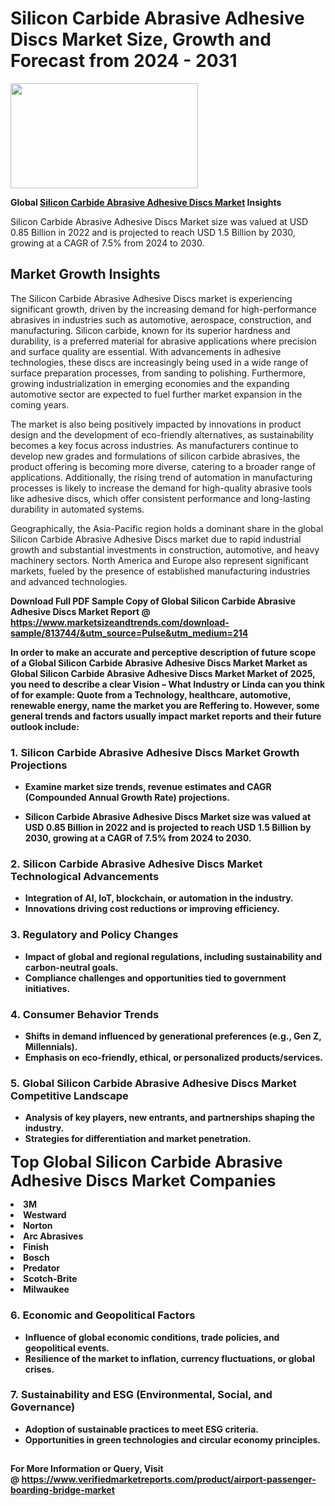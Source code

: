 <H1>Silicon Carbide Abrasive Adhesive Discs Market Size, Growth and Forecast from 2024 - 2031</H1><img class="aligncenter size-medium wp-image-584254" src="https://thirdeyenews.in/wp-content/uploads/2024/09/Global-Market-Research-300x168.jpeg" alt="" width="300" height="168" /><p><strong>Global&nbsp;<a href="https://www.marketsizeandtrends.com/download-sample/813744/&amp;utm_source=Pulse&amp;utm_medium=214">Silicon Carbide Abrasive Adhesive Discs Market</a> Insights</strong></p><p>Silicon Carbide Abrasive Adhesive Discs Market size was valued at USD 0.85 Billion in 2022 and is projected to reach USD 1.5 Billion by 2030, growing at a CAGR of 7.5% from 2024 to 2030.</p><p><h2>Market Growth Insights</h2> <p>The Silicon Carbide Abrasive Adhesive Discs market is experiencing significant growth, driven by the increasing demand for high-performance abrasives in industries such as automotive, aerospace, construction, and manufacturing. Silicon carbide, known for its superior hardness and durability, is a preferred material for abrasive applications where precision and surface quality are essential. With advancements in adhesive technologies, these discs are increasingly being used in a wide range of surface preparation processes, from sanding to polishing. Furthermore, growing industrialization in emerging economies and the expanding automotive sector are expected to fuel further market expansion in the coming years.</p> <p><strong></strong></p> <p>The market is also being positively impacted by innovations in product design and the development of eco-friendly alternatives, as sustainability becomes a key focus across industries. As manufacturers continue to develop new grades and formulations of silicon carbide abrasives, the product offering is becoming more diverse, catering to a broader range of applications. Additionally, the rising trend of automation in manufacturing processes is likely to increase the demand for high-quality abrasive tools like adhesive discs, which offer consistent performance and long-lasting durability in automated systems.</p> <p>Geographically, the Asia-Pacific region holds a dominant share in the global Silicon Carbide Abrasive Adhesive Discs market due to rapid industrial growth and substantial investments in construction, automotive, and heavy machinery sectors. North America and Europe also represent significant markets, fueled by the presence of established manufacturing industries and advanced technologies.</p> <p><strong></p><p><span class=""><strong>Download Full PDF Sample Copy of Global Silicon Carbide Abrasive Adhesive Discs Market Report</strong> @ <a href="https://www.marketsizeandtrends.com/download-sample/813744/&amp;utm_source=Pulse&amp;utm_medium=214" target="_blank">https://www.marketsizeandtrends.com/download-sample/813744/&amp;utm_source=Pulse&amp;utm_medium=214</a></span></p><p>In order to make an accurate and perceptive description of future scope of a Global&nbsp;Silicon Carbide Abrasive Adhesive Discs Market Market as Global&nbsp;Silicon Carbide Abrasive Adhesive Discs Market Market of 2025, you need to describe a clear Vision &ndash; What Industry or Linda can you think of for example: Quote from a Technology, healthcare, automotive, renewable energy, name the market you are Reffering to. However, some general trends and factors usually impact market reports and their future outlook include:</p><h3>1.&nbsp;<strong>Silicon Carbide Abrasive Adhesive Discs Market Growth Projections</strong></h3><ul><li>Examine market size trends, revenue estimates and CAGR (Compounded Annual Growth Rate) projections.</li><li><p>Silicon Carbide Abrasive Adhesive Discs Market size was valued at USD 0.85 Billion in 2022 and is projected to reach USD 1.5 Billion by 2030, growing at a CAGR of 7.5% from 2024 to 2030.</p></li></ul><h3>2.&nbsp;<strong>Silicon Carbide Abrasive Adhesive Discs Market Technological Advancements</strong></h3><ul><li>Integration of AI, IoT, blockchain, or automation in the industry.</li><li>Innovations driving cost reductions or improving efficiency.</li></ul><h3>3.&nbsp;<strong>Regulatory and Policy Changes</strong></h3><ul><li>Impact of global and regional regulations, including sustainability and carbon-neutral goals.</li><li>Compliance challenges and opportunities tied to government initiatives.</li></ul><h3>4.&nbsp;<strong>Consumer Behavior Trends</strong></h3><ul><li>Shifts in demand influenced by generational preferences (e.g., Gen Z, Millennials).</li><li>Emphasis on eco-friendly, ethical, or personalized products/services.</li></ul><h3>5.&nbsp;<strong>Global Silicon Carbide Abrasive Adhesive Discs Market Competitive Landscape</strong></h3><ul><li>Analysis of key players, new entrants, and partnerships shaping the industry.</li><li>Strategies for differentiation and market penetration.</li></ul><p data-pm-slice="1 1 []"><span style="color: inherit; font-family: inherit; font-size: 25px;">Top Global Silicon Carbide Abrasive Adhesive Discs Market Companies</span></p><div class="" data-test-id=""><p><li>3M</li><li> Westward</li><li> Norton</li><li> Arc Abrasives</li><li> Finish</li><li> Bosch</li><li> Predator</li><li> Scotch-Brite</li><li> Milwaukee</li></p></div><h3>6.&nbsp;<strong>Economic and Geopolitical Factors</strong></h3><ul><li>Influence of global economic conditions, trade policies, and geopolitical events.</li><li>Resilience of the market to inflation, currency fluctuations, or global crises.</li></ul><h3>7.&nbsp;<strong>Sustainability and ESG (Environmental, Social, and Governance)</strong></h3><ul><li>Adoption of sustainable practices to meet ESG criteria.</li><li>Opportunities in green technologies and circular economy principles.</li></ul><h2><strong style="font-size: 14px;">For More Information or Query, Visit @&nbsp;</strong><a style="background-color: #ffffff; font-size: 14px;" href="https://www.marketsizeandtrends.com/report/silicon-carbide-abrasive-adhesive-discs-market/" target="_blank">https://www.verifiedmarketreports.com/product/airport-passenger-boarding-bridge-market</a></h2>
